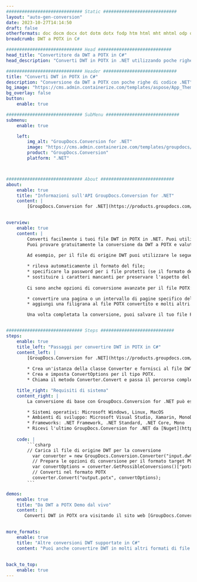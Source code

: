 ```yaml
---
############################# Static ############################
layout: "auto-gen-conversion"
date: 2023-10-27T14:14:50
draft: false
otherformats: doc docm docx dot dotm dotx fodp htm html mht mhtml odp odt otp pot potm potx pps ppsm ppsx ppt pptm pptx rtf
breadcrumb: DWT a POTX in C#

############################# Head ############################
head_title: "Convertitore da DWT a POTX in C#"
head_description: "Converti DWT in POTX in .NET utilizzando poche righe di codice. Utilizza l'API di conversione dei documenti di GroupDocs per convertire oltre 160 formati di file."

############################# Header ############################
title: "Converti DWT in POTX in C#"
description: "Conversione da DWT a POTX con poche righe di codice .NET"
bg_image: "https://cms.admin.containerize.com/templates/aspose/App_Themes/V3/images/bg/header1.png"
bg_overlay: false
button:
    enable: true

############################# SubMenu ############################
submenu:
    enable: true

    left:
        img_alt: "GroupDocs.Conversion for .NET"
        image: "https://cms.admin.containerize.com/templates/groupdocs/images/product-logos/90x90-noborder/groupdocs-conversion-net.png"
        product: "GroupDocs.Conversion"
        platform: ".NET"



############################# About ############################
about:
    enable: true
    title: "Informazioni sull'API GroupDocs.Conversion for .NET"
    content: |
        [GroupDocs.Conversion for .NET](https://products.groupdocs.com/conversion/net/) può essere utilizzato per convertire Microsoft Word, Excel, PowerPoint, PDF, Visio e altri formati. GroupDocs.Conversion è un'API standalone adatta per sistemi interni e back-end in cui sono richieste prestazioni elevate. Non dipende da alcun software come Microsoft o Open Office.
    

overview:
    enable: true
    content: |
        Converti facilmente i tuoi file DWT in POTX in .NET. Puoi utilizzare solo un paio di righe di codice C# in qualsiasi piattaforma a tua scelta come: Windows, Linux, macOS.
        Puoi provare gratuitamente la conversione da DWT a POTX e valutare la qualità dei risultati della conversione. Insieme a semplici scenari di conversione di file, puoi provare opzioni più avanzate per caricare il file di origine DWT e per salvare il risultato di output POTX. 
        
        Ad esempio, per il file di origine DWT puoi utilizzare le seguenti opzioni di caricamento:

        * rileva automaticamente il formato del file;
        * specificare la password per i file protetti (se il formato del file lo supporta);
        * sostituire i caratteri mancanti per preservare l'aspetto del documento.
        
        Ci sono anche opzioni di conversione avanzate per il file POTX:

        * convertire una pagina o un intervallo di pagine specifico del documento;
        * aggiungi una filigrana al file POTX convertito e molti altri.

        Una volta completata la conversione, puoi salvare il tuo file POTX nel percorso del file locale o in qualsiasi archivio di terze parti come FTP, Amazon S3, Google Drive, Dropbox ecc. Nota: per convertire DWT in {{ TO}} non è necessario alcun software aggiuntivo installato, come MS Office, Open Office, Adobe Acrobat Reader ecc.


############################# Steps ############################
steps:
    enable: true
    title_left: "Passaggi per convertire DWT in POTX in C#"
    content_left: |
        [GroupDocs.Conversion for .NET](https://products.groupdocs.com/conversion/net/) consente agli sviluppatori di convertire facilmente un file DWT in POTX con poche righe di codice.
        
        * Crea un'istanza della classe Converter e fornisci al file DWT il percorso completo
        * Crea e imposta ConvertOptions per il tipo POTX.
        * Chiama il metodo Converter.Convert e passa il percorso completo e il formato (POTX) come parametro

    title_right: "Requisiti di sistema"
    content_right: |
        La conversione di base con GroupDocs.Conversion for .NET può essere eseguita in pochi semplici passaggi. Le nostre API sono supportate su tutte le principali piattaforme e sistemi operativi. Prima di eseguire il codice seguente, assicurati di avere i seguenti prerequisiti installati sul tuo sistema.

        * Sistemi operativi: Microsoft Windows, Linux, MacOS
        * Ambienti di sviluppo: Microsoft Visual Studio, Xamarin, MonoDevelop
        * Frameworks: .NET Framework, .NET Standard, .NET Core, Mono
        * Ricevi l'ultimo GroupDocs.Conversion for .NET da [Nuget](https://www.nuget.org/packages/groupdocs.conversion)
         
    code: |
        ```csharp    
        // Carica il file di origine DWT per la conversione
          var converter = new GroupDocs.Conversion.Converter("input.dwt");
          // Prepara le opzioni di conversione per il formato target POTX
          var convertOptions = converter.GetPossibleConversions()["potx"].ConvertOptions;
          // Converti nel formato POTX
          converter.Convert("output.potx", convertOptions);
        ```

demos:
    enable: true
    title: "Da DWT a POTX Demo dal vivo"
    content: |
       Converti DWT in POTX ora visitando il sito web [GroupDocs.Conversion App](https://products.groupdocs.app/conversion/family). La demo online presenta i seguenti vantaggi
          

more_formats:
    enable: true
    title: "Altre conversioni DWT supportate in C#"
    content: "Puoi anche convertire DWT in molti altri formati di file. Si prega di consultare l'elenco di seguito."
       
       
back_to_top:
    enable: true
---
```

